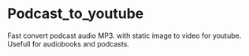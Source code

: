 # Podcast_to_youtube
Fast convert podcast audio MP3. with static image to video for youtube. Usefull for audiobooks and podcasts. 
